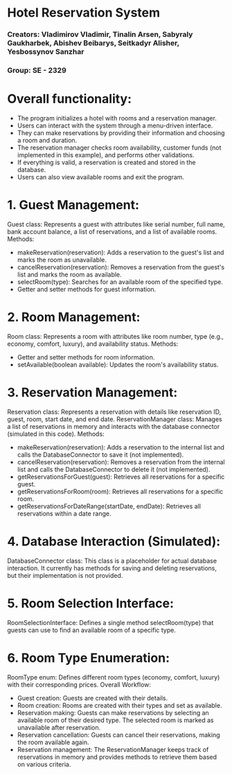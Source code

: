 # Hotel Reservation System

### Creators: Vladimirov Vladimir, Tinalin Arsen, Sabyraly Gaukharbek, Abishev Beibarys, Seitkadyr Alisher, Yesbossynov Sanzhar

### Group: SE - 2329

# Overall functionality:

  - The program initializes a hotel with rooms and a reservation manager.
  - Users can interact with the system through a menu-driven interface.
  - They can make reservations by providing their information and choosing a room and duration.
  - The reservation manager checks room availability, customer funds (not implemented in this example), and performs other validations.
  - If everything is valid, a reservation is created and stored in the database.
  - Users can also view available rooms and exit the program.



# 1. Guest Management:

  Guest class: Represents a guest with attributes like serial number, full name, bank account balance, a list of reservations, and a list of available rooms.
  Methods:
   - makeReservation(reservation): Adds a reservation to the guest's list and marks the room as unavailable.
   - cancelReservation(reservation): Removes a reservation from the guest's list and marks the room as available.
   - selectRoom(type): Searches for an available room of the specified type.
   - Getter and setter methods for guest information.
# 2. Room Management:

  Room class: Represents a room with attributes like room number, type (e.g., economy, comfort, luxury), and availability status.
  Methods:
   - Getter and setter methods for room information.
   - setAvailable(boolean available): Updates the room's availability status.
# 3. Reservation Management:

  Reservation class: Represents a reservation with details like reservation ID, guest, room, start date, and end date.
  ReservationManager class: Manages a list of reservations in memory and interacts with the database connector (simulated in this code).
  Methods:
   - makeReservation(reservation): Adds a reservation to the internal list and calls the DatabaseConnector to save it (not implemented).
   - cancelReservation(reservation): Removes a reservation from the internal list and calls the DatabaseConnector to delete it (not implemented).
   - getReservationsForGuest(guest): Retrieves all reservations for a specific guest.
   - getReservationsForRoom(room): Retrieves all reservations for a specific room.
   - getReservationsForDateRange(startDate, endDate): Retrieves all reservations within a date range.
# 4. Database Interaction (Simulated):

  DatabaseConnector class: This class is a placeholder for actual database interaction. It currently has methods for saving and deleting reservations, but their implementation is not provided.
  
# 5. Room Selection Interface:

  RoomSelectionInterface: Defines a single method selectRoom(type) that guests can use to find an available room of a specific type.
  
# 6. Room Type Enumeration:

  RoomType enum: Defines different room types (economy, comfort, luxury) with their corresponding prices.
  Overall Workflow:

   - Guest creation: Guests are created with their details.
   - Room creation: Rooms are created with their types and set as available.
   - Reservation making: Guests can make reservations by selecting an available room of their desired type. The selected room is marked as unavailable after reservation.
   - Reservation cancellation: Guests can cancel their reservations, making the room available again.
   - Reservation management: The ReservationManager keeps track of reservations in memory and provides methods to retrieve them based on various criteria.
  

